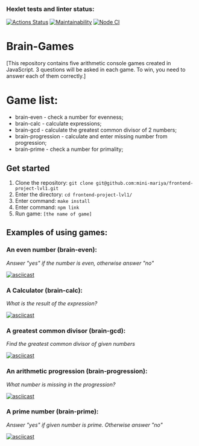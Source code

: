 ### Hexlet tests and linter status:
[![Actions Status](https://github.com/mini-mariya/frontend-project-lvl1/workflows/hexlet-check/badge.svg)](https://github.com/mini-mariya/frontend-project-lvl1/actions)
[![Maintainability](https://api.codeclimate.com/v1/badges/a99a88d28ad37a79dbf6/maintainability)](https://codeclimate.com/github/mini-mariya/frontend-project-lvl1/maintainability)
[![Node CI](https://github.com/mini-mariya/frontend-project-lvl1/actions/workflows/nodejs.yml/badge.svg)](https://github.com/mini-mariya/frontend-project-lvl1/actions/workflows/nodejs.yml)

# Brain-Games

[This repository contains five arithmetic console games created in JavaScript.
3 questions will be asked in each game. To win, you need to answer each of them correctly.]

# Game list:

- brain-even - check a number for evenness;
- brain-calc - calculate expressions;
- brain-gcd - calculate the greatest common divisor of 2 numbers;
- brain-progression - calculate and enter missing number from progression;
- brain-prime - check a number for primality;

## Get started

1. Clone the repository: `git clone git@github.com:mini-mariya/frontend-project-lvl1.git` 
2. Enter the directory: `cd frontend-project-lvl1/`
3. Enter command: `make install`
4. Enter command: `npm link`
5. Run game: `[the name of game]`

## Examples of using games:

### An even number (brain-even):
*Answer "yes" if the number is even, otherwise answer "no"*

[![asciicast](https://asciinema.org/a/knmVEUrEeE294tibzGvF3BBmL.svg)](https://asciinema.org/a/knmVEUrEeE294tibzGvF3BBmL)

### A Calculator (brain-calc):
*What is the result of the expression?*

[![asciicast](https://asciinema.org/a/sn7SjGroGDaDHmNAADmD8sCIe.svg)](https://asciinema.org/a/sn7SjGroGDaDHmNAADmD8sCIe)

### A greatest common divisor (brain-gcd):
*Find the greatest common divisor of given numbers*

[![asciicast](https://asciinema.org/a/WjF2puCrdFwPOPB59jUBFs1sT.svg)](https://asciinema.org/a/WjF2puCrdFwPOPB59jUBFs1sT)

### An arithmetic progression (brain-progression):
*What number is missing in the progression?*

[![asciicast](https://asciinema.org/a/FhxkubSHACy4lWPUly05NL3FK.svg)](https://asciinema.org/a/FhxkubSHACy4lWPUly05NL3FK)

### A prime number (brain-prime):
*Answer "yes" if given number is prime. Otherwise answer "no"*

[![asciicast](https://asciinema.org/a/knp5mizZG0MizGIMMFGssUyGI.svg)](https://asciinema.org/a/knp5mizZG0MizGIMMFGssUyGI)

